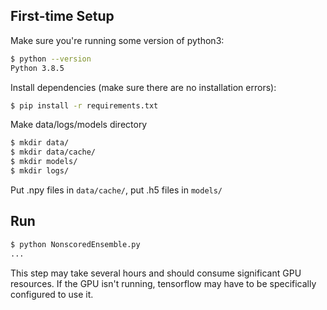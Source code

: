 ## First-time Setup

Make sure you're running some version of python3:
```bash
$ python --version
Python 3.8.5
```

Install dependencies (make sure there are no installation errors):
```bash
$ pip install -r requirements.txt
```

Make data/logs/models directory
```bash
$ mkdir data/
$ mkdir data/cache/
$ mkdir models/
$ mkdir logs/
```

Put .npy files in `data/cache/`, put .h5 files in `models/`

## Run

```bash
$ python NonscoredEnsemble.py
...
```

This step may take several hours and should consume significant GPU resources. If the GPU isn't running, tensorflow may have to be specifically configured to use it.
